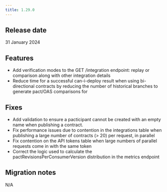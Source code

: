 ```yaml
---
title: 1.29.0
---
```


## Release date

31 January 2024

## Features

* Add verification modes to the GET /integration endpoint: replay or comparison along with other integration details
* Reduce time for a successful can-i-deploy result when using bi-directional contracts by reducing the number of historical branches to generate pact/OAS comparisons for

## Fixes

* Add validation to ensure a pacticipant cannot be created with an empty name when publishing a contract.
* Fix performance issues due to contention in the integrations table when publishing a large number of contracts (> 20) per request, in parallel
* Fix contention on the API tokens table when large numbers of parallel requests come in with the same token
* Correct the logic used to calculate the pactRevisionsPerConsumerVersion distribution in the metrics endpoint

## Migration notes

N/A


